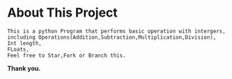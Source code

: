 # About This Project
    This is a python Program that performs basic operation with intergers,
    including Operations(Addition,Subtraction,Multiplication,Division),
    Int length,
    FLoats,
    Feel free to Star,Fork or Branch this. 
**Thank you.**

